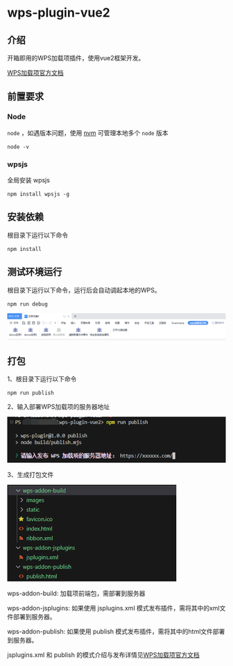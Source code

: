 # wps-plugin-vue2

## 介绍

开箱即用的WPS加载项插件，使用vue2框架开发。


[WPS加载项官方文档](https://open.wps.cn/docs/client/wpsLoad)

## 前置要求

### Node

`node` ，如遇版本问题，使用 [nvm](https://github.com/nvm-sh/nvm) 可管理本地多个 `node` 版本

```shell
node -v
```

### wpsjs
全局安装 wpsjs
```shell
npm install wpsjs -g
```

## 安装依赖


根目录下运行以下命令
```shell
npm install
```

## 测试环境运行

根目录下运行以下命令，运行后会自动调起本地的WPS。
```shell
npm run debug
```

![运行详情](./docs/debug.png)

## 打包

1、根目录下运行以下命令

```shell
npm run publish
```
2、输入部署WPS加载项的服务器地址

![打包步骤2](./docs/publish_step2.png)

3、生成打包文件

![打包步骤3](./docs/publish_step3.png)

wps-addon-build: 加载项前端包，需部署到服务器

wps-addon-jsplugins: 如果使用 jsplugins.xml 模式发布插件，需将其中的xml文件部署到服务器。

wps-addon-publish: 如果使用 publish 模式发布插件，需将其中的html文件部署到服务器。

jsplugins.xml 和 publish 的模式介绍与发布详情见[WPS加载项官方文档](https://open.wps.cn/docs/client/wpsLoad)